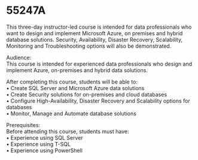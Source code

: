 # 55247A
This three-day instructor-led course is intended for data professionals who want to design and implement Microsoft Azure, on premises and hybrid database solutions. Security, Availability, Disaster Recovery, Scalability, Monitoring and Troubleshooting options will also be demonstrated.

Audience:<br>
This course is intended for experienced data professionals who design and implement Azure, on-premises and hybrid data solutions.

After completing this course, students will be able to:<br>
• Create SQL Server and Microsoft Azure data solutions<br>
• Create Security solutions for on-premises and cloud databases<br>
• Configure High-Availability, Disaster Recovery and Scalability options for databases<br>
• Monitor, Manage and Automate database solutions<br>

Prerequisites:<br>
Before attending this course, students must have:<br>
• Experience using SQL Server<br>
• Experience using T-SQL<br>
• Experience using PowerShell<br>
